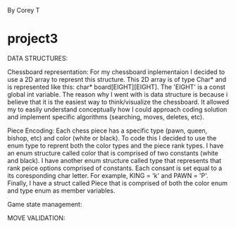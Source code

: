 By Corey T
# project3


DATA STRUCTURES:

Chessboard representation:
For my chessboard inplementaion I decided to use a 2D array to represnt this structure.
This 2D array is of type Char* and is represented like this: char* board[EIGHT][EIGHT]. The
'EIGHT' is a const global int variable. The reason why I went with is data structure is because i believe that it is the easiest way to think/visualize the chessboard. It allowed my to easily understand conceptually how I could approach coding solution and implement specific algorithms (searching, moves, deletes, etc).

Piece Encoding:
Each chess piece has a specific type (pawn, queen, bishop, etc) and color (white or black). To code this I decided to use the enum type to reprent both the color types and the piece rank types. I have an enum structure called color that is comprised of two constants (white and black). I have another enum structure called type that represents that rank peice options comprised of constants. Each consant is set equal to a its coresponding char letter. For example, KING = 'k' and PAWN = 'P'. Finally, I have a struct called Piece that is comprised of both the color enum and type enum as member variables.



Game state management:





MOVE VALIDATION:






